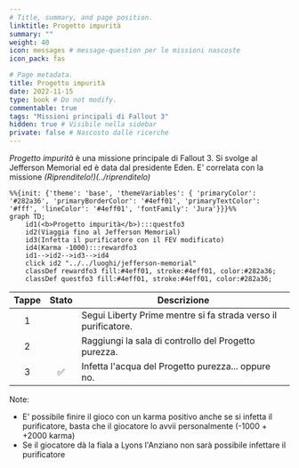 ```yaml
---
# Title, summary, and page position.
linktitle: Progetto impurità
summary: ""
weight: 40
icon: messages # message-question per le missioni nascoste
icon_pack: fas

# Page metadata.
title: Progetto impurità
date: 2022-11-15
type: book # Do not modify.
commentable: true
tags: "Missioni principali di Fallout 3"
hidden: true # Visibile nella sidebar
private: false # Nascosto dalle ricerche
---
```


*Progetto impurità* è una missione principale di Fallout 3. Si svolge al Jefferson Memorial ed è data dal presidente Eden. E' correlata con la missione *(Riprenditelo!)(../riprenditelo)*



```mermaid
%%{init: {'theme': 'base', 'themeVariables': { 'primaryColor': '#282a36', 'primaryBorderColor': '#4eff01', 'primaryTextColor': '#fff', 'lineColor': '#4eff01', 'fontFamily': 'Jura'}}}%%
graph TD;
    id1(<b>Progetto impurità</b>):::questfo3
    id2(Viaggia fino al Jefferson Memorial)
    id3(Infetta il purificatore con il FEV modificato)
    id4(Karma -1000):::rewardfo3
    id1-->id2-->id3-->id4
    click id2 "../../luoghi/jefferson-memorial"
    classDef rewardfo3 fill:#4eff01, stroke:#4eff01, color:#282a36;
    classDef questfo3 fill:#4eff01, stroke:#4eff01, color:#282a36;
```

| Tappe | Stato              | Descrizione |
| :-----: | :------------------: | ----------- |
|   1    |                    |  Segui Liberty Prime mentre si fa strada verso il purificatore.           |
|   2    |                    | Raggiungi la sala di controllo del Progetto purezza.             |
|   3    |    :white_check_mark:                |    Infetta l'acqua del Progetto purezza... oppure no.         |


Note:
- E' possibile finire il gioco con un karma positivo anche se si infetta il purificatore, basta che il giocatore lo avvii personalmente (-1000 + +2000 karma)
- Se il giocatore dà la fiala a Lyons l'Anziano non sarà possibile infettare il purificatore